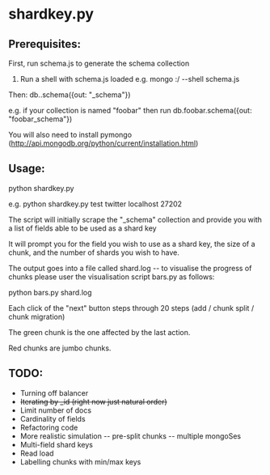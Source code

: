 shardkey.py
===========

Prerequisites:
--------------
First, run schema.js to generate the schema collection

1. Run a shell with schema.js loaded 
e.g. mongo <host>:<port>/<db name> --shell schema.js 

Then:
db.<collection>.schema({out: "<collection>_schema"})

e.g. if your collection is named "foobar" then run
db.foobar.schema({out: "foobar_schema"})

You will also need to install pymongo
(http://api.mongodb.org/python/current/installation.html)

Usage:
------

python shardkey.py <db name> <collection name> <server> <port>

e.g. python shardkey.py test twitter localhost 27202

The script will initially scrape the "<collection name>_schema" collection and
provide you with a list of fields able to be used as a shard key

It will prompt you for the field you wish to use as a shard key, the size of a
chunk, and the number of shards you wish to have.

The output goes into a file called shard.log -- to visualise the progress of
chunks please user the visualisation script bars.py as follows:

python bars.py shard.log

Each click of the "next" button steps through 20 steps (add / chunk split /
chunk migration)

The green chunk is the one affected by the last action.

Red chunks are jumbo chunks.


TODO:
-----
- Turning off balancer
- ~~Iterating by _id (right now just natural order)~~
- Limit number of docs 
- Cardinality of fields 
- Refactoring code
- More realistic simulation
-- pre-split chunks
-- multiple mongoSes
- Multi-field shard keys
- Read load
- Labelling chunks with min/max keys
